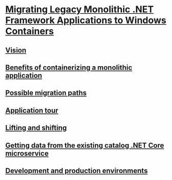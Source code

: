 # [Migrating Legacy Monolithic .NET Framework Applications to Windows Containers](index.md)
## [Vision](vision.md)
## [Benefits of containerizing a monolithic application](benefits-of-containerizing-a-monolithic-application.md)
## [Possible migration paths](possible-migration-paths.md)
## [Application tour](application-tour.md)
## [Lifting and shifting](lifting-and-shifting.md)
## [Getting data from the existing catalog .NET Core microservice](getting-data-from-the-existing-catalog-.net-core-microservice.md)
## [Development and production environments](development-and-production-environments.md)
